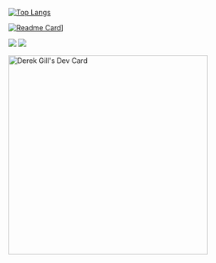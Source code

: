 [![Top Langs](https://github-readme-stats.vercel.app/api/top-langs/?username=derekgill)](https://github.com/anuraghazra/github-readme-stats)

[![Readme Card](https://github-readme-stats.vercel.app/api?username=derekgill&show_icons=true&theme=transparent&count_private=true)](https://github-readme-stats.vercel.app/api?username=derekgill&show_icons=true&theme=transparent&count_private=true)]

<picture>
  <img src="https://github-readme-stats.vercel.app/api?username=derekgill&show_icons=true&theme=transparent&count_private=true&include_all_commits=true" />
</picture>

<picture>
  <img src="https://github-readme-stats.vercel.app/api/top-langs/?username=derekgill" />
</picture>

<a href="https://app.daily.dev/derekgill"><img src="https://api.daily.dev/devcards/72296ec5a9df44aab5be24ff3e4d282d.png?r=p46" width="400" alt="Derek Gill's Dev Card"/></a>
